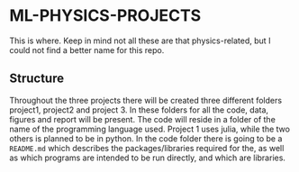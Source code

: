 # ML-PHYSICS-PROJECTS
This is where. Keep in mind not all these are that physics-related, but I could
not find a better name for this repo.
## Structure
Throughout the three projects there will be created three different folders
project1, project2 and project 3. In these folders for all the code, data,
figures and report will be present. The code will reside in a folder of the name
of the programming language used. Project 1 uses julia, while the two others is
planned to be in python. In the code folder there is going to be a `README.md`
which describes the packages/libraries required for the, as well as which
programs are intended to be run directly, and which are libraries.